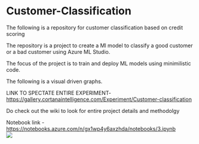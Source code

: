 # Customer-Classification
The following is a repository for customer classification based on credit scoring

The repository is a project to create a Ml model to classify a good customer or a bad customer using Azure ML Studio.

The focus of the project is to train and deploy ML models using minimilistic code.

The following is a visual driven graphs.


LINK TO SPECTATE ENTIRE EXPERIMENT- https://gallery.cortanaintelligence.com/Experiment/Customer-classification

Do check out the wiki to look for entire project details and methodolgy

Notebook link -https://notebooks.azure.com/n/gx1wp4y6axzhda/notebooks/3.ipynb
<br>
<img src = "https://drive.google.com/file/d/1W1vaDReCh2-JQBsgJnHUvI9-q2r6lFqf/view?usp=sharing">
